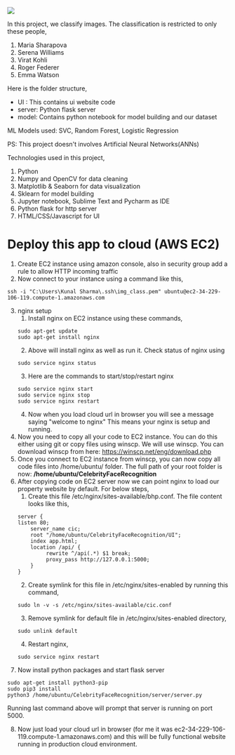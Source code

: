 ![](UIsnapshot.png)

In this project, we classify images. The classification is restricted to only these people,

1) Maria Sharapova
2) Serena Williams
3) Virat Kohli
4) Roger Federer
5) Emma Watson

Here is the folder structure,
* UI : This contains ui website code 
* server: Python flask server
* model: Contains python notebook for model building and our dataset

ML Models used: SVC, Random Forest, Logistic Regression

PS: This project doesn't involves Artificial Neural Networks(ANNs) 

Technologies used in this project,
1. Python
2. Numpy and OpenCV for data cleaning
3. Matplotlib & Seaborn for data visualization
4. Sklearn for model building
5. Jupyter notebook, Sublime Text and Pycharm as IDE
6. Python flask for http server
7. HTML/CSS/Javascript for UI


# Deploy this app to cloud (AWS EC2)

1. Create EC2 instance using amazon console, also in security group add a rule to allow HTTP incoming traffic
2. Now connect to your instance using a command like this,
```
ssh -i "C:\Users\Kunal Sharma\.ssh\img_class.pem" ubuntu@ec2-34-229-106-119.compute-1.amazonaws.com
```
3. nginx setup
   1. Install nginx on EC2 instance using these commands,
   ```
   sudo apt-get update
   sudo apt-get install nginx
   ```
   2. Above will install nginx as well as run it. Check status of nginx using
   ```
   sudo service nginx status
   ```
   3. Here are the commands to start/stop/restart nginx
   ```
   sudo service nginx start
   sudo service nginx stop
   sudo service nginx restart
   ```
   4. Now when you load cloud url in browser you will see a message saying "welcome to nginx" This means your nginx is setup and running.
4. Now you need to copy all your code to EC2 instance. You can do this either using git or copy files using winscp. We will use winscp. You can download winscp from here: https://winscp.net/eng/download.php
5. Once you connect to EC2 instance from winscp, you can now copy all code files into /home/ubuntu/ folder. The full path of your root folder is now: **/home/ubuntu/CelebrityFaceRecognition**
6.  After copying code on EC2 server now we can point nginx to load our property website by default. For below steps,
    1. Create this file /etc/nginx/sites-available/bhp.conf. The file content looks like this,
    ```
    server {
    listen 80;
        server_name cic;
        root "/home/ubuntu/CelebrityFaceRecognition/UI";
        index app.html;
        location /api/ {
             rewrite ^/api(.*) $1 break;
             proxy_pass http://127.0.0.1:5000;
        }
	}
    ```
    2. Create symlink for this file in /etc/nginx/sites-enabled by running this command,
    ```
    sudo ln -v -s /etc/nginx/sites-available/cic.conf
    ```
    3. Remove symlink for default file in /etc/nginx/sites-enabled directory,
    ```
    sudo unlink default
    ```
    4. Restart nginx,
    ```
    sudo service nginx restart
    ```
7. Now install python packages and start flask server
```
sudo apt-get install python3-pip
sudo pip3 install 
python3 /home/ubuntu/CelebrityFaceRecognition/server/server.py
```
Running last command above will prompt that server is running on port 5000.

8. Now just load your cloud url in browser (for me it was ec2-34-229-106-119.compute-1.amazonaws.com) and this will be fully functional website running in production cloud environment.
